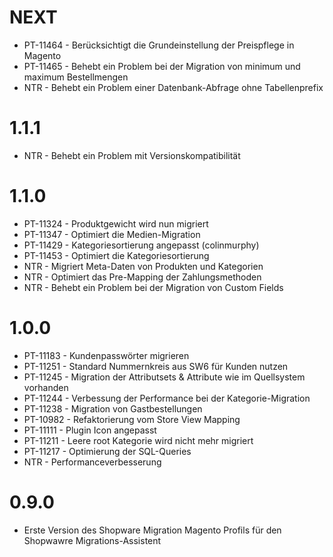 # NEXT
- PT-11464 - Berücksichtigt die Grundeinstellung der Preispflege in Magento
- PT-11465 - Behebt ein Problem bei der Migration von minimum und maximum Bestellmengen
- NTR - Behebt ein Problem einer Datenbank-Abfrage ohne Tabellenprefix

# 1.1.1
- NTR - Behebt ein Problem mit Versionskompatibilität

# 1.1.0
- PT-11324 - Produktgewicht wird nun migriert
- PT-11347 - Optimiert die Medien-Migration
- PT-11429 - Kategoriesortierung angepasst (colinmurphy)
- PT-11453 - Optimiert die Kategoriesortierung
- NTR - Migriert Meta-Daten von Produkten und Kategorien
- NTR - Optimiert das Pre-Mapping der Zahlungsmethoden
- NTR - Behebt ein Problem bei der Migration von Custom Fields

# 1.0.0
- PT-11183 - Kundenpasswörter migrieren
- PT-11251 - Standard Nummernkreis aus SW6 für Kunden nutzen
- PT-11245 - Migration der Attributsets & Attribute wie im Quellsystem vorhanden
- PT-11244 - Verbessung der Performance bei der Kategorie-Migration
- PT-11238 - Migration von Gastbestellungen
- PT-10982 - Refaktorierung vom Store View Mapping
- PT-11111 - Plugin Icon angepasst
- PT-11211 - Leere root Kategorie wird nicht mehr migriert
- PT-11217 - Optimierung der SQL-Queries
- NTR - Performanceverbesserung

# 0.9.0
- Erste Version des Shopware Migration Magento Profils für den Shopwawre Migrations-Assistent
